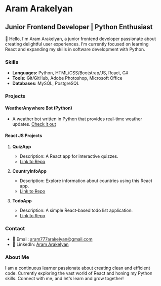 <!---
AramArakelyan777/AramArakelyan777 is a ✨ special ✨ repository because its `README.md` (this file) appears on your GitHub profile.
You can click the Preview link to take a look at your changes.
--->
# Aram Arakelyan

## Junior Frontend Developer | Python Enthusiast

👋 Hello, I'm Aram Arakelyan, a junior frontend developer passionate about creating delightful user experiences. I'm currently focused on learning React and expanding my skills in software development with Python.

### Skills

- **Languages:** Python, HTML/CSS/Bootstrap/JS, React, C#
- **Tools:** Git/GitHub, Adobe Photoshop, Microsoft Office
- **Databases:** MySQL, PostgreSQL

### Projects

#### WeatherAnywhere Bot (Python)
- A weather bot written in Python that provides real-time weather updates. [Check it out](https://github.com/AramArakelyan777/weather-telegram-bot)

#### React JS Projects
1. **QuizApp**
   - Description: A React app for interactive quizzes.
   - [Link to Repo](https://github.com/AramArakelyan777/react-quiz)

2. **CountryInfoApp**
   - Description: Explore information about countries using this React app.
   - [Link to Repo](https://github.com/AramArakelyan777/country-info-app)

3. **TodoApp**
   - Description: A simple React-based todo list application.
   - [Link to Repo](https://github.com/AramArakelyan777/todos-app)

### Contact

- 📧 Email: aram777arakelyan@gmail.com
- 💼 LinkedIn: [Aram Arakelyan](https://www.linkedin.com/in/aram-arakelyan-632227282/)

### About Me

I am a continuous learner passionate about creating clean and efficient code. Currently exploring the vast world of React and honing my Python skills. Connect with me, and let's learn and grow together!
